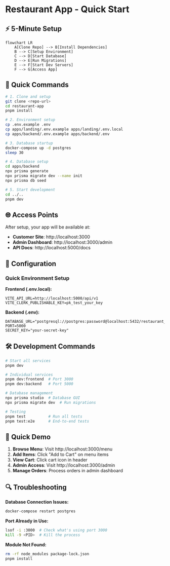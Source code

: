 # Restaurant App - Quick Start

## ⚡ 5-Minute Setup

```mermaid
flowchart LR
    A[Clone Repo] --> B[Install Dependencies]
    B --> C[Setup Environment]
    C --> D[Start Database]
    D --> E[Run Migrations]
    E --> F[Start Dev Servers]
    F --> G[Access App]
```

## 🚀 Quick Commands

```bash
# 1. Clone and setup
git clone <repo-url>
cd restaurant-app
pnpm install

# 2. Environment setup
cp .env.example .env
cp apps/landing/.env.example apps/landing/.env.local
cp apps/backend/.env.example apps/backend/.env

# 3. Database startup
docker-compose up -d postgres
sleep 30

# 4. Database setup
cd apps/backend
npx prisma generate
npx prisma migrate dev --name init
npx prisma db seed

# 5. Start development
cd ../..
pnpm dev
```

## 🌐 Access Points

After setup, your app will be available at:

- **Customer Site**: http://localhost:3000
- **Admin Dashboard**: http://localhost:3000/admin
- **API Docs**: http://localhost:5000/docs

## 🔧 Configuration

### Quick Environment Setup

**Frontend (.env.local):**
```env
VITE_API_URL=http://localhost:5000/api/v1
VITE_CLERK_PUBLISHABLE_KEY=pk_test_your_key
```

**Backend (.env):**
```env
DATABASE_URL="postgresql://postgres:password@localhost:5432/restaurant_db"
PORT=5000
SECRET_KEY="your-secret-key"
```

## 🛠️ Development Commands

```bash
# Start all services
pnpm dev

# Individual services
pnpm dev:frontend  # Port 3000
pnpm dev:backend   # Port 5000

# Database management
npx prisma studio  # Database GUI
npx prisma migrate dev  # Run migrations

# Testing
pnpm test          # Run all tests
pnpm test:e2e      # End-to-end tests
```

## 🎯 Quick Demo

1. **Browse Menu**: Visit http://localhost:3000/menu
2. **Add Items**: Click "Add to Cart" on menu items
3. **View Cart**: Click cart icon in header
4. **Admin Access**: Visit http://localhost:3000/admin
5. **Manage Orders**: Process orders in admin dashboard

## 🔍 Troubleshooting

**Database Connection Issues:**
```bash
docker-compose restart postgres
```

**Port Already in Use:**
```bash
lsof -i :3000  # Check what's using port 3000
kill -9 <PID>  # Kill the process
```

**Module Not Found:**
```bash
rm -rf node_modules package-lock.json
pnpm install
```